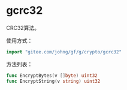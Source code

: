 # gcrc32
CRC32算法。

使用方式：
```go
import "gitee.com/johng/gf/g/crypto/gcrc32"
```

方法列表：

```go
func EncryptBytes(v []byte) uint32
func EncryptString(v string) uint32
```